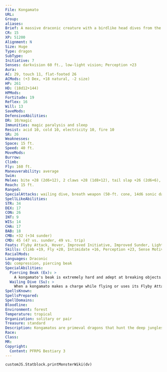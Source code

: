```yaml
---
File: Kongamato
URL: 
Group: 
aliases: 
Brief: A massive draconic creature with a birdlike head dives from the sky, letting loose a piercing scream as it descends.
CR: 15
XP: 51200
Alignment: N
Size: Huge
Type: dragon
SubType: 
Initiative: 7
Senses: darkvision 60 ft., low-light vision; Perception +23
Aura: 
AC: 29, touch 11, flat-footed 26
ACMods: (+3 Dex, +18 natural, -2 size)
HP: 261
HD: (18d12+144)
HPMods: 
Fortitude: 19
Reflex: 16
Will: 13
SaveMods: 
DefensiveAbilities: 
DR: 10/magic
Immunities: magic paralysis and sleep
Resist: acid 10, cold 10, electricity 10, fire 10
SR: 26
Weaknesses: 
Space: 15 ft.
Speed: 40 ft.
MoveMods: 
Burrow: 
Climb: 
Fly: 160 ft.
Maneuverability: average
Swim: 
Melee: bite +28 (2d6+12), 2 claws +28 (1d8+12), tail slap +26 (2d6+6), 2 wings +26 (1d8+6)
Reach: 15 ft.
Ranged: 
SpecialAttacks: wailing dive, breath weapon (50-ft. cone, 14d6 sonic damage, Reflex DC 27 half, usable every 1d4 rounds)
SpellLikeAbilities: 
STR: 34
DEX: 17
CON: 26
INT: 9
WIS: 14
CHA: 17
BAB: 18
CMB: +32 (+34 sunder)
CMD: 45 (47 vs. sunder, 49 vs. trip)
Feats: Flyby Attack, Hover, Improved Initiative, Improved Sunder, Lightning Reflexes, Multiattack, Power Attack, Snatch, Wingover
Skills: Climb +19, Fly +20, Intimidate +16, Perception +23, Sense Motive +15, Stealth +13, Survival +20
RacialMods: 
Languages: Draconic
SQ: compression, piercing beak
SpecialAbilities:
  Piercing Beak (Ex): >
    A kongamato's beak is extremely hard and adept at breaking objects. When attempting to damage an item, a kongamato's beak attack does double damage and is treated as if it were adamantine for the purposes of overcoming the object's hardness.
  Wailing Dive (Su): >
    When a kongamato makes a charge while flying or uses its Flyby Attack feat, the creature's body becomes infused with energy, causing its bite to deal an extra +1d6 points of sonic damage on that attack.
SpellsKnown: 
SpellsPrepared: 
SpellDomains: 
Bloodline: 
Environment: forest
Temperature: tropical
Organization: solitary or pair
Treasure: standard
Description: Kongamatos are primeval dragons that hunt the deep jungles of the world. Although not as intelligent or magically adept as their "true" cousins, kongamatos are respected and feared for their resilience and awesome strength. While the kongamato's body is clearly draconic- squat and dense with sharp claws capping each of its four limbs-the creature's head is distinctly avian, with a long, toothless beak and a pronounced crest. A kongamato's hide is a rich emerald hue, with an ash-colored underbelly and crimson webbing on its broad wings. Females have smaller head-crests than males, and a rosy hue colors both the undersides of their wings and their underbellies.  Kongamatos are apex predators that make their lairs in the tops of the oldest and strongest trees, or in caves and ruins. Kongamatos are carnivorous and prey on large herd animals. Although they do not have teeth, their beaks are sharp and strong, allowing them to carve their kills with precision and to punch through wood, rock, and even metal. When possible, kongamatos hunt on the perimeter of their territories, gliding silently and gracefully through even the thickest forest foliage to surprise prey.  Both males and females grow to a length of almost 30 feet, with an equally broad wingspan, and can weigh up to 7 tons. Kongamatos live between 500 and 600 years.
Race: 
Class: 
MR: 
Copyright:
  Content: PFRPG Bestiary 3
---
```

```dataviewjs
customJS.Statblock.printMonsterWiki(dv)
```
